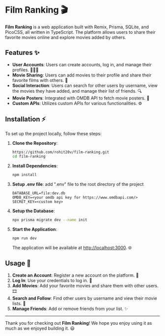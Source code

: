 # Film Ranking 🎬

**Film Ranking** is a web application built with Remix, Prisma, SQLite, and PicoCSS, all written in TypeScript. The platform allows users to share their favorite movies online and explore movies added by others. 

## Features ✨

- **User Accounts**: Users can create accounts, log in, and manage their profiles. 🧑‍🤝‍🧑
- **Movie Sharing**: Users can add movies to their profile and share their favorite films with others. 🍿
- **Social Interaction**: Users can search for other users by username, view the movies they have added, and manage their list of friends. 🔍
- **Movie Posters**: Integrated with OMDB API to fetch movie posters. 🎥
- **Custom APIs**: Utilizes custom APIs for various functionalities. ⚙️

## Installation ⚡

To set up the project locally, follow these steps:

1. **Clone the Repository**:
    ```bash
    https://github.com/rohit20v/film-ranking.git
    cd film-ranking
    ```

2. **Install Dependencies**:
    ```bash
    npm install
    ```

3. **Setup .env file**:
add ".env" file to the root directory of the project 
   ```env
   DATABASE_URL=file:dev.db
   OMDB_KEY=<your omdb api key for https://www.omdbapi.com/>
   SECRET_KEY=<custom key>
    ```

5. **Setup the Database**:
    ```bash
    npx prisma migrate dev --name init
    ```

6. **Start the Application**:
    ```bash
    npm run dev
    ```

    The application will be available at [http://localhost:3000](http://localhost:3000). 🌐

## Usage 🚀

1. **Create an Account**: Register a new account on the platform. 📝
2. **Log In**: Use your credentials to log in. 🔑
3. **Add Movies**: Add your favorite movies and share them with other users. 🎞️
4. **Search and Follow**: Find other users by username and view their movie lists. 🔎
5. **Manage Friends**: Add or remove friends from your list. ✨



---

Thank you for checking out **Film Ranking**! We hope you enjoy using it as much as we enjoyed building it. 😃
